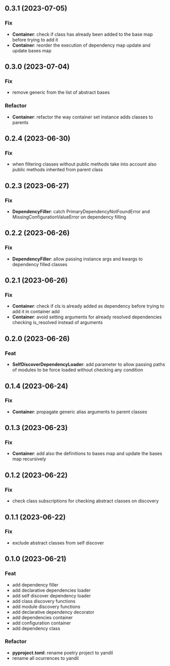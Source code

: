 ## 0.3.1 (2023-07-05)

### Fix

- **Container**: check if class has already been added to the base map before trying to add it
- **Container**: reorder the execution of dependency map update and update bases map

## 0.3.0 (2023-07-04)

### Fix

- remove generic from the list of abstract bases

### Refactor

- **Container**: refactor the way container set instance adds classes to parents

## 0.2.4 (2023-06-30)

### Fix

- when filtering classes without public methods take into account also public methods inherited from parent class

## 0.2.3 (2023-06-27)

### Fix

- **DependencyFiller**: catch PrimaryDependencyNotFoundError and MissingConfigurationValueError on dependency filling

## 0.2.2 (2023-06-26)

### Fix

- **DependencyFiller**: allow passing instance args and kwargs to dependency filled classes

## 0.2.1 (2023-06-26)

### Fix

- **Container**: check if cls is already added as dependency before trying to add it in container add
- **Container**: avoid setting arguments for already resolved dependencies checking is_resolved instead of arguments

## 0.2.0 (2023-06-26)

### Feat

- **SelfDiscoverDependencyLoader**: add parameter to allow passing paths of modules to be force loaded without checking any condition

## 0.1.4 (2023-06-24)

### Fix

- **Container**: propagate generic alias arguments to parent classes

## 0.1.3 (2023-06-23)

### Fix

- **Container**: add also the definitions to bases map and update the bases map recursively

## 0.1.2 (2023-06-22)

### Fix

- check class subscriptions for checking abstract classes on discovery

## 0.1.1 (2023-06-22)

### Fix

- exclude abstract classes from self discover

## 0.1.0 (2023-06-21)

### Feat

- add dependency filler
- add declarative dependencies loader
- add self discover dependency loader
- add class discovery functions
- add module discovery functions
- add declarative dependency decorator
- add dependencies container
- add configuration container
- add dependency class

### Refactor

- **pyproject.toml**: rename poetry project to yandil
- rename all ocurrences to yandil
